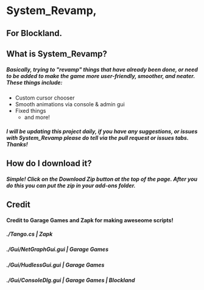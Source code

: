 # System_Revamp,
## For Blockland.


## What is System_Revamp?
##### Basically, trying to "revamp" things that have already been done, or need to be added to make the game more user-friendly, smoother, and neater. These things include:

* Custom cursor chooser
* Smooth animations via console & admin gui
* Fixed things
    * and more!

##### I will be updating this project daily, if you have any suggestions, or issues with System_Revamp please do tell via the pull request or issues tabs. Thanks!


## How do I download it?
##### Simple! Click on the Download Zip button at the top of the page. After you do this you can put the zip in your add-ons folder.


## Credit
#### Credit to Garage Games and Zapk for making aweseome scripts!
##### ./Tango.cs | Zapk
##### ./Gui/NetGraphGui.gui | Garage Games
##### ./Gui/HudlessGui.gui | Garage Games
##### ./Gui/ConsoleDlg.gui | Garage Games | Blockland
